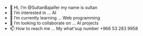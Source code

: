 - 👋 Hi, I’m @SultanBajaifer my name is sultan
- 👀 I’m interested in ... AI
- 🌱 I’m currently learning ... Web programming
- 💞️ I’m looking to collaborate on ... AI projects
- 📫 How to reach me ...
My what'sup number +966 53 283 9958
<!---
SultanBajaifer/SultanBajaifer is a ✨ special ✨ repository because its `README.md` (this file) appears on your GitHub profile.
You can click the Preview link to take a look at your changes.
--->
